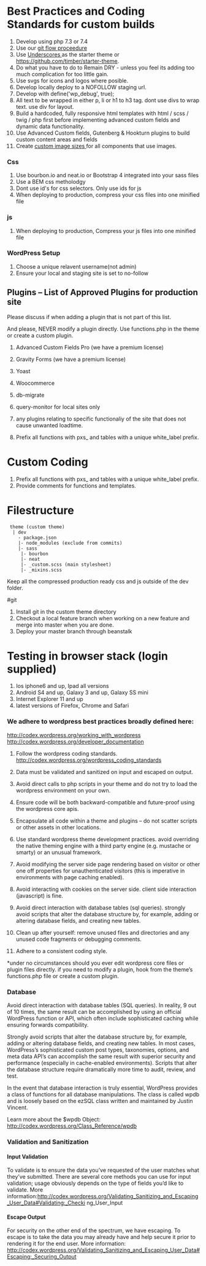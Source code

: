 # Best Practices and Coding Standards for custom builds
 
1. Develop using php 7.3 or 7.4
1. Use our [ git flow proceedure ](https://github.com/pixelstorm/git-flow)
1. Use [ Underscores ](https://underscores.me/) as the starter theme or https://github.com/timber/starter-theme.
1. Do what you have to do to Remain DRY - unless you feel its adding too much complication for too little gain.
1. Use svgs for icons and logos where posible.
1. Develop locally deploy to a NOFOLLOW staging url.
1. Develop with define('wp_debug', true); 
1. All text to be wrapped in either p, li or h1 to h3 tag. dont use divs to wrap text. use div for layout.
1. Build a hardcoded, fully responsive html templates with html / scss / twig / php first before implementing advanced custom fields and dynamic data functionality.
1. Use Advanced Custom fields, Gutenberg & Hookturn plugins to build custom content areas and fields 
1. Create [ custom image sizes ](https://developer.wordpress.org/reference/functions/add_image_size/) for all components that use images.

### Css
1. Use bourbon.io and neat.io or Bootstrap 4 integrated into your sass files
1. Use a BEM css metholodgy
1. Dont use id's for css selectors. Only use ids for js
1. When deploying to production, compress your css files into one minified file

### js
1. When deploying to production, Compress your js files into one minified file
 
### WordPress Setup
1. Choose a unique relavent username(not admin)
1. Ensure your local and staging site is set to no-follow

## Plugins – List of Approved Plugins for production site
Please discuss if when adding a plugin that is not part of this list.
 
And please, NEVER modify a plugin directly. Use functions.php in the theme or create a custom plugin.
 
1. Advanced Custom Fields Pro (we have a premium license)
1. Gravity Forms (we have a premium license)
1. Yoast
1. Woocommerce
1. db-migrate
1. query-monitor for local sites only
1. any plugins relating to specific functionaliy of the site that does not cause unwanted loadtime.


1. Prefix all functions with pxs_ and tables with a unique white_label prefix.
 
# Custom Coding
1. Prefix all functions with pxs_ and tables with a unique white_label prefix.
1. Provide comments for functions and templates.

# Filestructure 
```
 theme (custom theme) 
  | dev  
    - package.json  
    |- node_modules (exclude from commits) 
    |- sass 
	 |- bourbon 
	 |- neat  
	 |- _custom.scss (main stylesheet)
	 |- _mixins.scss 
```

Keep all the compressed production ready css and js outside of the dev folder.

#git 
1. Install git in the custom theme directory
1. Checkout a local feature branch when working on a new feature and merge into master when you are done.
1. Deploy your master branch through beanstalk


# Testing in browser stack (login supplied)

1. Ios iphone6 and up, Ipad all versions 
1. Android S4 and up, Galaxy 3 and up, Galaxy SS mini 
1. Internet Explorer 11 and up 
1. latest versions of Firefox, Chrome and Safari 

### We adhere to wordpress best practices broadly defined here:

http://codex.wordpress.org/working_with_wordpress  http://codex.wordpress.org/developer_documentation  

1. Follow the wordpress coding standards.  http://codex.wordpress.org/wordpress_coding_standards

1. Data must be validated and sanitized on input and escaped on output.

1. Avoid direct calls to php scripts in your theme and do not try to load the wordpress environment on your own.

1. Ensure code will be both backward-compatible and future-proof using the wordpress core apis.

1. Encapsulate all code within a theme and plugins – do not scatter scripts or other assets in other locations.

1. Use standard wordpress theme development practices. avoid overriding the native theming engine with a third party engine (e.g. mustache or smarty) or an unusual framework.

1. Avoid modifying the server side page rendering based on visitor or other one off properties for unauthenticated visitors (this is imperative in environments with page caching enabled).

1. Avoid interacting with cookies on the server side. client side interaction (javascript) is fine.

1. Avoid direct interaction with database tables (sql queries). strongly avoid scripts that alter the database structure by, for example, adding or altering database fields, and creating new tables.

1. Clean up after yourself: remove unused files and directories and any unused code fragments or debugging comments.

1. Adhere to a consistent coding style.

*under no circumstances should you ever edit wordpress core files or plugin files directly. 
if you need to modify a plugin, hook from the theme’s functions.php file or create a custom plugin.

### Database

Avoid direct interaction with database tables (SQL queries). 
In reality, 9 out of 10 times, the same result can be accomplished by using an official WordPress function or API, which often include sophisticated caching while ensuring forwards compatibility.

Strongly avoid scripts that alter the database structure by, for example, adding or altering database fields, and creating new tables. In most cases, WordPress’s sophisticated custom post types, taxonomies, options, and meta data API’s can accomplish the same result with superior security and performance (especially in cache-enabled environments). Scripts that alter the database structure require dramatically more time to audit, review, and test.

In the event that database interaction is truly essential, WordPress provides a class of functions for all database manipulations. The class is called wpdb and is loosely based on the ezSQL class written and maintained by Justin Vincent.

Learn more about the $wpdb Object: http://codex.wordpress.org/Class_Reference/wpdb

### Validation and Sanitization

#### Input Validation
To validate is to ensure the data you’ve requested of the user matches what they’ve submitted. There are several core methods you can use for input validation; usage obviously depends on the type of fields you’d like to validate.
More
information:http://codex.wordpress.org/Validating_Sanitizing_and_Escaping_User_Data#Validating:_Checki ng_User_Input

#### Escape Output
For security on the other end of the spectrum, we have escaping. To escape is to take the data you may already have and help secure it prior to rendering it for the end user.
More information: http://codex.wordpress.org/Validating_Sanitizing_and_Escaping_User_Data#Escaping:_Securing_Output
